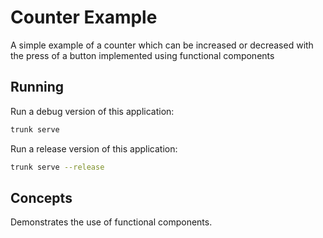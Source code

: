 # Counter Example

A simple example of a counter which can be increased or decreased with the press of a button implemented using functional components

## Running

Run a debug version of this application:

```bash
trunk serve
```

Run a release version of this application:

```bash
trunk serve --release
```

## Concepts

Demonstrates the use of functional components.